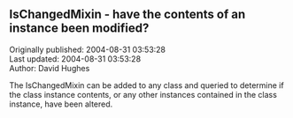 ## IsChangedMixin - have the contents of an instance been modified?  
Originally published: 2004-08-31 03:53:28  
Last updated: 2004-08-31 03:53:28  
Author: David Hughes  
  
The IsChangedMixin can be added to any class and queried to determine if the class instance contents, or any other instances contained in the class instance, have been altered.
